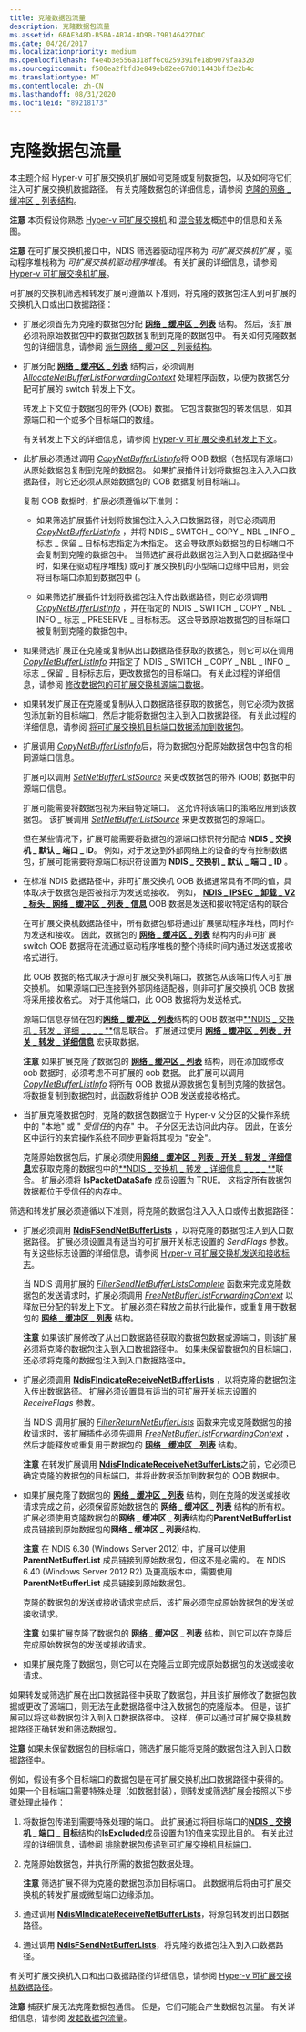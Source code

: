 ```yaml
---
title: 克隆数据包流量
description: 克隆数据包流量
ms.assetid: 6BAE348D-B5BA-4B74-8D9B-79B146427D8C
ms.date: 04/20/2017
ms.localizationpriority: medium
ms.openlocfilehash: f4e4b3e556a318ff6c0259391fe18b9079faa320
ms.sourcegitcommit: f500ea2fbfd3e849eb82ee67d011443bff3e2b4c
ms.translationtype: MT
ms.contentlocale: zh-CN
ms.lasthandoff: 08/31/2020
ms.locfileid: "89218173"
---
```

# <a name="cloning-packet-traffic"></a>克隆数据包流量


本主题介绍 Hyper-v 可扩展交换机扩展如何克隆或复制数据包，以及如何将它们注入可扩展交换机数据路径。 有关克隆数据包的详细信息，请参阅 [克隆的网络 \_ 缓冲区 \_ 列表结构](cloned-net-buffer-list-structures.md)。

**注意**  本页假设你熟悉 [Hyper-v 可扩展交换机](overview-of-the-hyper-v-extensible-switch.md) 和 [混合转发](hybrid-forwarding.md)概述中的信息和关系图。

**注意**  在可扩展交换机接口中，NDIS 筛选器驱动程序称为 *可扩展交换机扩展* ，驱动程序堆栈称为 *可扩展交换机驱动程序堆栈*。 有关扩展的详细信息，请参阅 [Hyper-v 可扩展交换机扩展](hyper-v-extensible-switch-extensions.md)。

可扩展的交换机筛选和转发扩展可遵循以下准则，将克隆的数据包注入到可扩展的交换机入口或出口数据路径：

-   扩展必须首先为克隆的数据包分配 [**网络 \_ 缓冲区 \_ 列表**](/windows-hardware/drivers/ddi/ndis/ns-ndis-_net_buffer_list_context) 结构。 然后，该扩展必须将原始数据包中的数据包数据复制到克隆的数据包中。 有关如何克隆数据包的详细信息，请参阅 [派生网络 \_ 缓冲区 \_ 列表结构](derived-net-buffer-list-structures.md)。

-   扩展分配 [**网络 \_ 缓冲区 \_ 列表**](/windows-hardware/drivers/ddi/ndis/ns-ndis-_net_buffer_list_context) 结构后，必须调用 [*AllocateNetBufferListForwardingContext*](/windows-hardware/drivers/ddi/ndis/nc-ndis-ndis_switch_allocate_net_buffer_list_forwarding_context) 处理程序函数，以便为数据包分配可扩展的 switch 转发上下文。

    转发上下文位于数据包的带外 (OOB) 数据。 它包含数据包的转发信息，如其源端口和一个或多个目标端口的数组。

    有关转发上下文的详细信息，请参阅 [Hyper-v 可扩展交换机转发上下文](hyper-v-extensible-switch-forwarding-context.md)。

-   此扩展必须通过调用 [*CopyNetBufferListInfo*](/windows-hardware/drivers/ddi/ndis/nc-ndis-ndis_switch_copy_net_buffer_list_info)将 OOB 数据（包括现有源端口）从原始数据包复制到克隆的数据包。 如果扩展插件计划将数据包注入入入口数据路径，则它还必须从原始数据包的 OOB 数据复制目标端口。

    复制 OOB 数据时，扩展必须遵循以下准则：

    -   如果筛选扩展插件计划将数据包注入入入口数据路径，则它必须调用 [*CopyNetBufferListInfo*](/windows-hardware/drivers/ddi/ndis/nc-ndis-ndis_switch_copy_net_buffer_list_info) ，并将 NDIS \_ SWITCH \_ COPY \_ NBL \_ INFO \_ 标志 \_ 保留 \_ 目标标志指定为未指定。 这会导致原始数据包的目标端口不会复制到克隆的数据包中。 当筛选扩展将此数据包注入到入口数据路径中时，如果在驱动程序堆栈) 或可扩展交换机的小型端口边缘中启用，则会将目标端口添加到数据包中 (。

    -   如果筛选扩展插件计划将数据包注入传出数据路径，则它必须调用 [*CopyNetBufferListInfo*](/windows-hardware/drivers/ddi/ndis/nc-ndis-ndis_switch_copy_net_buffer_list_info) ，并在指定的 NDIS \_ SWITCH \_ COPY \_ NBL \_ INFO \_ 标志 \_ PRESERVE \_ 目标标志。 这会导致原始数据包的目标端口被复制到克隆的数据包中。

-   如果筛选扩展正在克隆或复制从出口数据路径获取的数据包，则它可以在调用 [*CopyNetBufferListInfo*](/windows-hardware/drivers/ddi/ndis/nc-ndis-ndis_switch_copy_net_buffer_list_info) 并指定了 NDIS \_ SWITCH \_ COPY \_ NBL \_ INFO \_ 标志 \_ 保留 \_ 目标标志后，更改数据包的目标端口。 有关此过程的详细信息，请参阅 [修改数据包的可扩展交换机源端口数据](modifying-a-packet-s-extensible-switch-source-port-data.md)。

-   如果转发扩展正在克隆或复制从入口数据路径获取的数据包，则它必须为数据包添加新的目标端口，然后才能将数据包注入到入口数据路径。 有关此过程的详细信息，请参阅 [将可扩展交换机目标端口数据添加到数据包](adding-extensible-switch-destination-port-data-to-a-packet.md)。

-   扩展调用 [*CopyNetBufferListInfo*](/windows-hardware/drivers/ddi/ndis/nc-ndis-ndis_switch_copy_net_buffer_list_info)后，将为数据包分配原始数据包中包含的相同源端口信息。

    扩展可以调用 [*SetNetBufferListSource*](/windows-hardware/drivers/ddi/ndis/nc-ndis-ndis_switch_set_net_buffer_list_source) 来更改数据包的带外 (OOB) 数据中的源端口信息。

    扩展可能需要将数据包视为来自特定端口。 这允许将该端口的策略应用到该数据包。 该扩展调用 [*SetNetBufferListSource*](/windows-hardware/drivers/ddi/ndis/nc-ndis-ndis_switch_set_net_buffer_list_source) 来更改数据包的源端口。

    但在某些情况下，扩展可能需要将数据包的源端口标识符分配给 **NDIS \_ 交换机 \_ 默认 \_ 端口 \_ ID**。 例如，对于发送到外部网络上的设备的专有控制数据包，扩展可能需要将源端口标识符设置为 **NDIS \_ 交换机 \_ 默认 \_ 端口 \_ ID** 。

-   在标准 NDIS 数据路径中，非可扩展交换机 OOB 数据通常具有不同的值，具体取决于数据包是否被指示为发送或接收。 例如， [**NDIS \_ IPSEC \_ 卸载 \_ V2 \_ 标头 \_ 网络 \_ 缓冲区 \_ 列表 \_ 信息**](/windows-hardware/drivers/ddi/ndis/ns-ndis-_ndis_ipsec_offload_v2_header_net_buffer_list_info) OOB 数据是发送和接收特定结构的联合

    在可扩展交换机数据路径中，所有数据包都将通过扩展驱动程序堆栈，同时作为发送和接收。 因此，数据包的 [**网络 \_ 缓冲区 \_ 列表**](/windows-hardware/drivers/ddi/ndis/ns-ndis-_net_buffer_list) 结构内的非可扩展 switch OOB 数据将在流通过驱动程序堆栈的整个持续时间内通过发送或接收格式进行。

    此 OOB 数据的格式取决于源可扩展交换机端口，数据包从该端口传入可扩展交换机。 如果源端口已连接到外部网络适配器，则非可扩展交换机 OOB 数据将采用接收格式。 对于其他端口，此 OOB 数据将为发送格式。

    源端口信息存储在包的[**网络 \_ 缓冲区 \_ 列表**](/windows-hardware/drivers/ddi/ndis/ns-ndis-_net_buffer_list)结构的 OOB 数据中[**NDIS \_ 交换机 \_ 转发 \_ 详细 \_ \_ \_ \_ **](/windows-hardware/drivers/ddi/ndis/ns-ndis-_ndis_switch_forwarding_detail_net_buffer_list_info)信息联合。 扩展通过使用 [**网络 \_ 缓冲区 \_ 列表 \_ 开关 \_ 转发 \_ 详细信息**](/windows-hardware/drivers/ddi/ndis/nf-ndis-net_buffer_list_switch_forwarding_detail) 宏获取数据。

    **注意**  如果扩展克隆了数据包的 [**网络 \_ 缓冲区 \_ 列表**](/windows-hardware/drivers/ddi/ndis/ns-ndis-_net_buffer_list) 结构，则在添加或修改 oob 数据时，必须考虑不可扩展的 oob 数据。 此扩展可以调用 [*CopyNetBufferListInfo*](/windows-hardware/drivers/ddi/ndis/nc-ndis-ndis_switch_copy_net_buffer_list_info) 将所有 OOB 数据从源数据包复制到克隆的数据包。 将数据复制到数据包时，此函数将维护 OOB 发送或接收格式。



-   当扩展克隆数据包时，克隆的数据包数据位于 Hyper-v 父分区的父操作系统中的 "本地" 或 " *受信任*的内存" 中。 子分区无法访问此内存。 因此，在该分区中运行的来宾操作系统不同步更新将其视为 "安全"。

    克隆原始数据包后，扩展必须使用[**网络 \_ 缓冲区 \_ 列表 \_ 开关 \_ 转发 \_ 详细信息**](/windows-hardware/drivers/ddi/ndis/nf-ndis-net_buffer_list_switch_forwarding_detail)宏获取克隆的数据包中的[**NDIS \_ 交换机 \_ 转发 \_ 详细信息 \_ \_ \_ \_ **](/windows-hardware/drivers/ddi/ndis/ns-ndis-_ndis_switch_forwarding_detail_net_buffer_list_info)联合。 扩展必须将 **IsPacketDataSafe** 成员设置为 TRUE。 这指定所有数据包数据都位于受信任的内存中。

筛选和转发扩展必须遵循以下准则，将克隆的数据包注入入入口或传出数据路径：

-   扩展必须调用 [**NdisFSendNetBufferLists**](/windows-hardware/drivers/ddi/ndis/nf-ndis-ndisfsendnetbufferlists) ，以将克隆的数据包注入到入口数据路径。 扩展必须设置具有适当的可扩展开关标志设置的 *SendFlags* 参数。 有关这些标志设置的详细信息，请参阅 [Hyper-v 可扩展交换机发送和接收标志](hyper-v-extensible-switch-send-and-receive-flags.md)。

    当 NDIS 调用扩展的 [*FilterSendNetBufferListsComplete*](/windows-hardware/drivers/ddi/ndis/nc-ndis-filter_send_net_buffer_lists_complete) 函数来完成克隆数据包的发送请求时，扩展必须调用 [*FreeNetBufferListForwardingContext*](/windows-hardware/drivers/ddi/ndis/nc-ndis-ndis_switch_free_net_buffer_list_forwarding_context) 以释放已分配的转发上下文。 扩展必须在释放之前执行此操作，或重复用于数据包的 [**网络 \_ 缓冲区 \_ 列表**](/windows-hardware/drivers/ddi/ndis/ns-ndis-_net_buffer_list_context) 结构。

    **注意**  如果该扩展修改了从出口数据路径获取的数据包数据或源端口，则该扩展必须将克隆的数据包注入到入口数据路径中。 如果未保留数据包的目标端口，还必须将克隆的数据包注入到入口数据路径中。



-   扩展必须调用 [**NdisFIndicateReceiveNetBufferLists**](/windows-hardware/drivers/ddi/ndis/nf-ndis-ndisfindicatereceivenetbufferlists) ，以将克隆的数据包注入传出数据路径。 扩展必须设置具有适当的可扩展开关标志设置的 *ReceiveFlags* 参数。

    当 NDIS 调用扩展的 [*FilterReturnNetBufferLists*](/windows-hardware/drivers/ddi/ndis/nc-ndis-filter_return_net_buffer_lists) 函数来完成克隆数据包的接收请求时，该扩展插件必须先调用 [*FreeNetBufferListForwardingContext*](/windows-hardware/drivers/ddi/ndis/nc-ndis-ndis_switch_free_net_buffer_list_forwarding_context) ，然后才能释放或重复用于数据包的 [**网络 \_ 缓冲区 \_ 列表**](/windows-hardware/drivers/ddi/ndis/ns-ndis-_net_buffer_list_context) 结构。

    **注意**  在转发扩展调用 [**NdisFIndicateReceiveNetBufferLists**](/windows-hardware/drivers/ddi/ndis/nf-ndis-ndisfindicatereceivenetbufferlists)之前，它必须已确定克隆的数据包的目标端口，并将此数据添加到数据包的 OOB 数据中。



-   如果扩展克隆了数据包的 [**网络 \_ 缓冲区 \_ 列表**](/windows-hardware/drivers/ddi/ndis/ns-ndis-_net_buffer_list_context) 结构，则在克隆的发送或接收请求完成之前，必须保留原始数据包的 **网络 \_ 缓冲区 \_ 列表** 结构的所有权。 扩展必须使用克隆数据包的**网络 \_ 缓冲区 \_ 列表**结构的**ParentNetBufferList**成员链接到原始数据包的**网络 \_ 缓冲区 \_ 列表**结构。

    **注意**  在 NDIS 6.30 (Windows Server 2012) 中，扩展可以使用 **ParentNetBufferList** 成员链接到原始数据包，但这不是必需的。 在 NDIS 6.40 (Windows Server 2012 R2) 及更高版本中，需要使用 **ParentNetBufferList** 成员链接到原始数据包。

    克隆的数据包的发送或接收请求完成后，该扩展必须完成原始数据包的发送或接收请求。

    **注意**  如果扩展克隆了数据包的 [**网络 \_ 缓冲区 \_ 列表**](/windows-hardware/drivers/ddi/ndis/ns-ndis-_net_buffer_list_context) 结构，则它可以在克隆后完成原始数据包的发送或接收请求。

-   如果扩展克隆了数据包，则它可以在克隆后立即完成原始数据包的发送或接收请求。

如果转发或筛选扩展在出口数据路径中获取了数据包，并且该扩展修改了数据包数据或更改了源端口，则无法在此数据路径中注入数据包的克隆版本。 但是，该扩展可以将这些数据包注入到入口数据路径中。 这样，便可以通过可扩展交换机数据路径正确转发和筛选数据包。

**注意**  如果未保留数据包的目标端口，筛选扩展只能将克隆的数据包注入到入口数据路径中。

例如，假设有多个目标端口的数据包是在可扩展交换机出口数据路径中获得的。 如果一个目标端口需要特殊处理（如数据封装），则转发或筛选扩展会按照以下步骤处理此操作：

1.  将数据包传递到需要特殊处理的端口。 此扩展通过将目标端口的[**NDIS \_ 交换机 \_ 端口 \_ 目标**](/windows-hardware/drivers/ddi/ndis/ns-ndis-_ndis_switch_port_destination)结构的**IsExcluded**成员设置为1的值来实现此目的。 有关此过程的详细信息，请参阅 [排除数据包传递到可扩展交换机目标端口](excluding-packet-delivery-to-extensible-switch-destination-ports.md)。

2.  克隆原始数据包，并执行所需的数据包数据处理。

    **注意**  筛选扩展不得为克隆的数据包添加目标端口。 此数据稍后将由可扩展交换机的转发扩展或微型端口边缘添加。

3.  通过调用 [**NdisMIndicateReceiveNetBufferLists**](/windows-hardware/drivers/ddi/ndis/nf-ndis-ndismindicatereceivenetbufferlists)，将源包转发到出口数据路径。

4.  通过调用 [**NdisFSendNetBufferLists**](/windows-hardware/drivers/ddi/ndis/nf-ndis-ndisfsendnetbufferlists)，将克隆的数据包注入到入口数据路径。

有关可扩展交换机入口和出口数据路径的详细信息，请参阅 [Hyper-v 可扩展交换机数据路径](hyper-v-extensible-switch-data-path.md)。

**注意**  捕获扩展无法克隆数据包通信。 但是，它们可能会产生数据包流量。 有关详细信息，请参阅 [发起数据包流量](originating-packet-traffic.md)。
